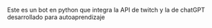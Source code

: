 Este es un bot en python que integra la API de twitch y la de chatGPT desarrollado para autoaprendizaje
